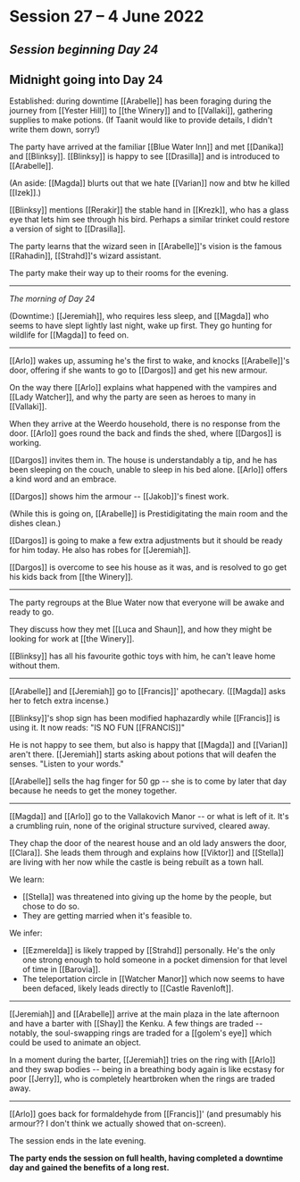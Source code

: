 # Session 27 – 4 June 2022
## *Session beginning Day 24*

## Midnight going into Day 24

Established: during downtime [[Arabelle]] has been foraging during the journey from [[Yester Hill]] to [[the Winery]] and to [[Vallaki]], gathering supplies to make potions. (If Taanit would like to provide details, I didn't write them down, sorry!)

The party have arrived at the familiar [[Blue Water Inn]] and met [[Danika]] and [[Blinksy]]. [[Blinksy]] is happy to see [[Drasilla]] and is introduced to [[Arabelle]].

(An aside: [[Magda]] blurts out that we hate [[Varian]] now and btw he killed [[Izek]].)

[[Blinksy]] mentions [[Rerakir]] the stable hand in [[Krezk]], who has a glass eye that lets him see through his bird. Perhaps a similar trinket could restore a version of sight to [[Drasilla]].

The party learns that the wizard seen in [[Arabelle]]'s vision is the famous [[Rahadin]], [[Strahd]]'s wizard assistant.

The party make their way up to their rooms for the evening.

___

*The morning of Day 24*

(Downtime:) [[Jeremiah]], who requires less sleep, and [[Magda]] who seems to have slept lightly last night, wake up first. They go hunting for wildlife for [[Magda]] to feed on.

___

[[Arlo]] wakes up, assuming he's the first to wake, and knocks [[Arabelle]]'s door, offering if she wants to go to [[Dargos]] and get his new armour.

On the way there [[Arlo]] explains what happened with the vampires and [[Lady Watcher]], and why the party are seen as heroes to many in [[Vallaki]].

When they arrive at the Weerdo household, there is no response from the door. [[Arlo]] goes round the back and finds the shed, where [[Dargos]] is working.

[[Dargos]] invites them in. The house is understandably a tip, and he has been sleeping on the couch, unable to sleep in his bed alone. [[Arlo]] offers a kind word and an embrace.

[[Dargos]] shows him the armour -- [[Jakob]]'s finest work.

(While this is going on, [[Arabelle]] is Prestidigitating the main room and the dishes clean.) 

[[Dargos]] is going to make a few extra adjustments but it should be ready for him today. He also has robes for [[Jeremiah]].

[[Dargos]] is overcome to see his house as it was, and is resolved to go get his kids back from [[the Winery]].

___

The party regroups at the Blue Water now that everyone will be awake and ready to go.

They discuss how they met [[Luca and Shaun]], and how they might be looking for work at [[the Winery]].

[[Blinksy]] has all his favourite gothic toys with him, he can't leave home without them.

___

[[Arabelle]] and [[Jeremiah]] go to [[Francis]]' apothecary. ([[Magda]] asks her to fetch extra incense.)

[[Blinksy]]'s shop sign has been modified haphazardly while [[Francis]] is using it. It now reads: "IS NO FUN [[FRANCIS]]"

He is not happy to see them, but also is happy that [[Magda]] and [[Varian]] aren't there. [[Jeremiah]] starts asking about potions that will deafen the senses. "Listen to your words."

[[Arabelle]] sells the hag finger for 50 gp -- she is to come by later that day because he needs to get the money together.

___

[[Magda]] and [[Arlo]] go to the Vallakovich Manor -- or what is left of it. It's a crumbling ruin, none of the original structure survived, cleared away.

They chap the door of the nearest house and an old lady answers the door, [[Clara]]. She leads them through and explains how [[Viktor]] and [[Stella]] are living with her now while the castle is being rebuilt as a town hall.

We learn:
- [[Stella]] was threatened into giving up the home by the people, but chose to do so.
- They are getting married when it's feasible to.

We infer:
- [[Ezmerelda]] is likely trapped by [[Strahd]] personally. He's the only one strong enough to hold someone in a pocket dimension for that level of time in [[Barovia]].
- The teleportation circle in [[Watcher Manor]] which now seems to have been defaced, likely leads directly to [[Castle Ravenloft]].

___

[[Jeremiah]] and [[Arabelle]] arrive at the main plaza in the late afternoon and have a barter with [[Shay]] the Kenku. A few things are traded -- notably, the soul-swapping rings are traded for a [[golem's eye]] which could be used to animate an object.

In a moment during the barter, [[Jeremiah]] tries on the ring with [[Arlo]] and they swap bodies -- being in a breathing body again is like ecstasy for poor [[Jerry]], who is completely heartbroken when the rings are traded away.

___

[[Arlo]] goes back for formaldehyde from [[Francis]]' (and presumably his armour?? I don't think we actually showed that on-screen).

The session ends in the late evening.

**The party ends the session on full health, having completed a downtime day and gained the benefits of a long rest.**
